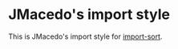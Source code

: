 # JMacedo's import style

This is JMacedo's import style for [import-sort](https://github.com/renke/import-sort).
